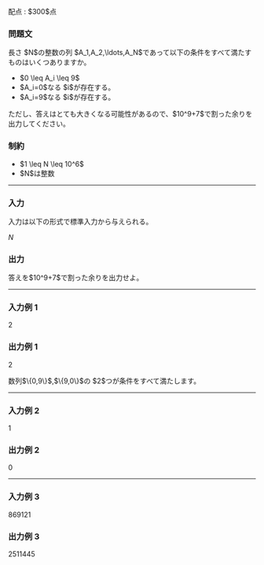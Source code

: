 
<div>

<span>

<span>

<p>
配点 : $300$点
</p>

<div>

<section>

### **問題文**

<p>
長さ $N$の整数の列 $A_1,A_2,\ldots,A_N$であって以下の条件をすべて満たすものはいくつありますか。
</p>

<ul>

<li>
$0 \leq A_i \leq 9$
</li>

<li>
$A_i=0$なる $i$が存在する。
</li>

<li>
$A_i=9$なる $i$が存在する。
</li>

</ul>

<p>
ただし、答えはとても大きくなる可能性があるので、$10^9+7$で割った余りを出力してください。
</p>

</section>

</div>

<div>

<section>

### **制約**

<ul>

<li>
$1 \leq N \leq 10^6$
</li>

<li>
$N$は整数
</li>

</ul>

</section>

</div>

---

<div>

<div>

<section>

### **入力**

<p>
入力は以下の形式で標準入力から与えられる。
</p>

<div>

$N$
</div>

</section>

</div>

<div>

<section>

### **出力**

<p>
答えを$10^9+7$で割った余りを出力せよ。
</p>

</section>

</div>

</div>

---

<div>

<section>

### **入力例 1**

<div>

2

</div>

</section>

</div>

<div>

<section>

### **出力例 1**

<div>

2

</div>

<p>
数列$\{0,9\}$,$\{9,0\}$の $2$つが条件をすべて満たします。
</p>

</section>

</div>

---

<div>

<section>

### **入力例 2**

<div>

1

</div>

</section>

</div>

<div>

<section>

### **出力例 2**

<div>

0

</div>

</section>

</div>

---

<div>

<section>

### **入力例 3**

<div>

869121

</div>

</section>

</div>

<div>

<section>

### **出力例 3**

<div>

2511445

</div>

</section>

</div>

</span>

</span>

</div>
